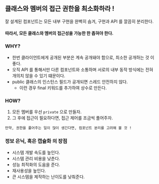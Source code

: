 ## 클래스와 멤버의 접근 권한을 최소화하라 !

잘 설계된 컴포넌트는 모든 내부 구현을 완벽히 숨겨, 구현과 API 를 깔끔히 분리한다.

#### 따라서, 모든 클래스와 멤버의 접근성을 가능한 한 좁혀야 한다.

### WHY?

- 한번 클라이언트에게 공개된 부분은 계속 공개돼야 함으로, 최소한 공개하는 것 이 좋다.
- 오직 API 를 통해서만 다른 컴포넌트와 소통하며 서로의 내부 동작 방식에는 전혀 개의치 않을 수 있기 떄문이다.
- public 클래스의 인스턴스 필드가 공개되면 스레드 안전하지 않다.
    - 이런 경우 final 키워드를 추가하여 상수로 만든다.

### HOW?

1. 모든 멤버를 우선 `private` 으로 만들자.
2. 그 후에 접근이 필요하다면, 접근 제어를 조금씩 풀어주자.

```
만약, 권한을 풀어주는 일이 많이 생긴다면, 컴포넌트 분리를 고려해 볼 것 ! 
```

### 정보 은닉, 혹은 캡슐화 의 장점

- 시스템 개발 속도를 높인다.
- 시스템 관리 비용을 낮춘다.
- 성능 최적화의 도움을 준다.
- 재사용성을 높인다.
- 큰 시스템을 제작하는 난이도를 낮춰준다.


